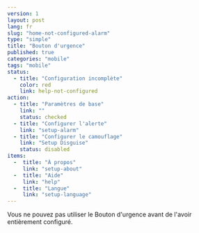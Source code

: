 ```yaml
---
version: 1
layout: post
lang: fr
slug: "home-not-configured-alarm"
type: "simple"
title: "Bouton d'urgence"
published: true
categories: "mobile"
tags: "mobile"
status:
  - title: "Configuration incomplète"
    color: red
    link: help-not-configured
action:
  - title: "Paramètres de base"
    link: ""
    status: checked
  - title: "Configurer l'alerte"
    link: "setup-alarm"
  - title: "Configurer le camouflage"
    link: "Setup Disguise"
    status: disabled
items:
  -  title: "À propos"
     link: "setup-about"
  -  title: "Aide"
     link: "help"
  -  title: "Langue"
     link: "setup-language"
---
```


Vous ne pouvez pas utiliser le Bouton d'urgence avant de l'avoir entièrement configuré.
